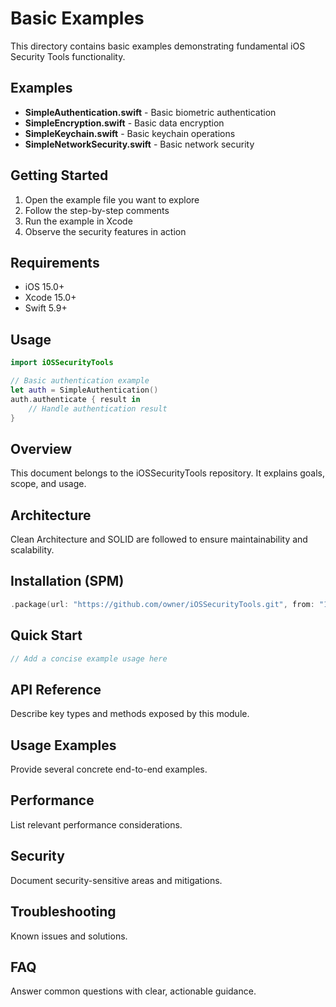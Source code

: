 # Basic Examples

This directory contains basic examples demonstrating fundamental iOS Security Tools functionality.

## Examples

- **SimpleAuthentication.swift** - Basic biometric authentication
- **SimpleEncryption.swift** - Basic data encryption
- **SimpleKeychain.swift** - Basic keychain operations
- **SimpleNetworkSecurity.swift** - Basic network security

## Getting Started

1. Open the example file you want to explore
2. Follow the step-by-step comments
3. Run the example in Xcode
4. Observe the security features in action

## Requirements

- iOS 15.0+
- Xcode 15.0+
- Swift 5.9+

## Usage

```swift
import iOSSecurityTools

// Basic authentication example
let auth = SimpleAuthentication()
auth.authenticate { result in
    // Handle authentication result
}
```

## Overview
This document belongs to the iOSSecurityTools repository. It explains goals, scope, and usage.

## Architecture
Clean Architecture and SOLID are followed to ensure maintainability and scalability.

## Installation (SPM)
```swift
.package(url: "https://github.com/owner/iOSSecurityTools.git", from: "1.0.0")
```

## Quick Start
```swift
// Add a concise example usage here
```

## API Reference
Describe key types and methods exposed by this module.

## Usage Examples
Provide several concrete end-to-end examples.

## Performance
List relevant performance considerations.

## Security
Document security-sensitive areas and mitigations.

## Troubleshooting
Known issues and solutions.

## FAQ
Answer common questions with clear, actionable guidance.

